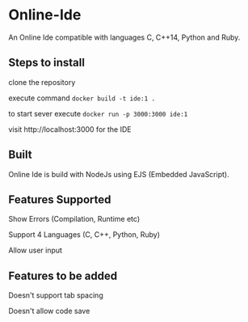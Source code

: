 # Online-Ide
An Online Ide compatible with languages C, C++14, Python and Ruby.


## Steps to install
clone the repository

execute command `docker build -t ide:1 .`

to start sever execute `docker run -p 3000:3000 ide:1`

visit http://localhost:3000 for the IDE

## Built
Online Ide is build with NodeJs using EJS (Embedded JavaScript).

## Features Supported
Show Errors (Compilation, Runtime etc)

Support 4 Languages (C, C++, Python, Ruby)

Allow user input

## Features to be added
Doesn't support tab spacing

Doesn't allow code save

